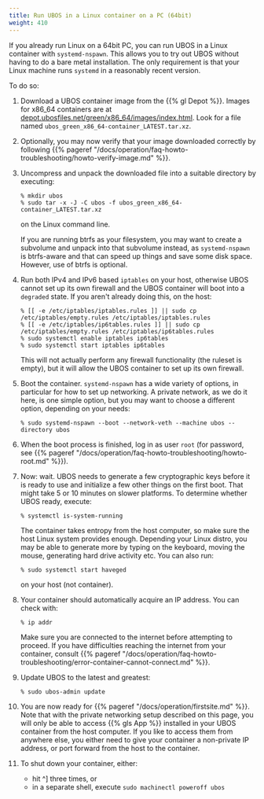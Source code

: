 ```yaml
---
title: Run UBOS in a Linux container on a PC (64bit)
weight: 410
---
```


If you already run Linux on a 64bit PC, you can run UBOS in a Linux container with
``systemd-nspawn``. This allows you to try out UBOS without having to do a bare
metal installation. The only requirement is that your Linux machine runs ``systemd``
in a reasonably recent version.

To do so:

1. Download a UBOS container image from the {{% gl Depot %}}.
   Images for x86_64 containers are at
   [depot.ubosfiles.net/green/x86_64/images/index.html](http://depot.ubosfiles.net/green/x86_64/images/index.html).
   Look for a file named ``ubos_green_x86_64-container_LATEST.tar.xz``.

1. Optionally, you may now verify that your image downloaded correctly by following
   {{% pageref "/docs/operation/faq-howto-troubleshooting/howto-verify-image.md" %}}.

1. Uncompress and unpack the downloaded file into a suitable directory by executing:

   ```
   % mkdir ubos
   % sudo tar -x -J -C ubos -f ubos_green_x86_64-container_LATEST.tar.xz
   ```

   on the Linux command line.

   If you are running btrfs as your filesystem, you may want to create a subvolume and
   unpack into that subvolume instead, as ``systemd-nspawn`` is btrfs-aware and that can
   speed up things and save some disk space. However, use of btrfs is optional.

1. Run both IPv4 and IPv6 based ``iptables`` on your host, otherwise UBOS cannot set up its
   own firewall and the UBOS container will boot into a ``degraded`` state. If you aren't
   already doing this, on the host:

   ```
   % [[ -e /etc/iptables/iptables.rules ]] || sudo cp /etc/iptables/empty.rules /etc/iptables/iptables.rules
   % [[ -e /etc/iptables/ip6tables.rules ]] || sudo cp /etc/iptables/empty.rules /etc/iptables/ip6tables.rules
   % sudo systemctl enable iptables ip6tables
   % sudo systemctl start iptables ip6tables
   ```

   This will not actually perform any firewall functionality (the ruleset is empty), but
   it will allow the UBOS container to set up its own firewall.

1. Boot the container. ``systemd-nspawn`` has a wide variety of options, in particular
   for how to set up networking. A private network, as we do it here, is one simple
   option, but you may want to choose a different option, depending on your needs:

   ```
   % sudo systemd-nspawn --boot --network-veth --machine ubos --directory ubos
   ```

1. When the boot process is finished, log in as user ``root``
   (for password, see {{% pageref "/docs/operation/faq-howto-troubleshooting/howto-root.md" %}}).

1. Now: wait. UBOS needs to generate a few cryptographic keys before it is ready to use
   and initialize a few other things on the first boot. That might take 5 or 10 minutes
   on slower platforms. To determine whether UBOS ready, execute:

   ```
   % systemctl is-system-running
   ```

   The container takes entropy from the host computer, so make sure the host Linux system
   provides enough. Depending your Linux distro, you may be able to generate more by
   typing on the keyboard, moving the mouse, generating hard drive activity etc. You can
   also run:

   ```
   % sudo systemctl start haveged
   ```

   on your host (not container).

1. Your container should automatically acquire an IP address. You can check with:

   ```
   % ip addr
   ```

   Make sure you are connected to the internet before attempting to proceed. If you
   have difficulties reaching the internet from your container, consult
   {{% pageref "/docs/operation/faq-howto-troubleshooting/error-container-cannot-connect.md" %}}.

1. Update UBOS to the latest and greatest:

   ```
   % sudo ubos-admin update
   ```

1. You are now ready for {{% pageref "/docs/operation/firstsite.md" %}}.
   Note that with the private networking setup described on this page, you will only be able
   to access {{% gls App %}} installed in your UBOS container from the host computer. If you like
   to access them from anywhere else, you either need to give your container a non-private
   IP address, or port forward from the host to the container.

1. To shut down your container, either:

   * hit ^] three times, or
   * in a separate shell, execute ``sudo machinectl poweroff ubos``
